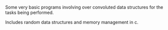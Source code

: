 Some very basic programs involving over convoluted data structures for the tasks being performed.

Includes random data structures and memory management in c.
